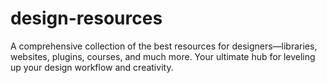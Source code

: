 # design-resources
A comprehensive collection of the best resources for designers—libraries, websites, plugins, courses, and much more. Your ultimate hub for leveling up your design workflow and creativity.
